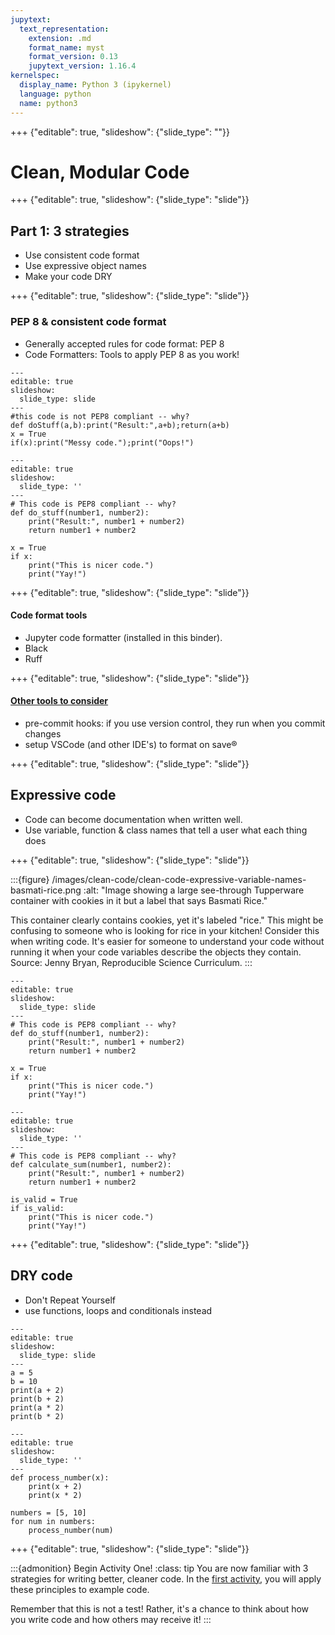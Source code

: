 ```yaml
---
jupytext:
  text_representation:
    extension: .md
    format_name: myst
    format_version: 0.13
    jupytext_version: 1.16.4
kernelspec:
  display_name: Python 3 (ipykernel)
  language: python
  name: python3
---
```


+++ {"editable": true, "slideshow": {"slide_type": ""}}

# Clean, Modular Code

+++ {"editable": true, "slideshow": {"slide_type": "slide"}}

## Part 1: 3 strategies

* Use consistent code format
* Use expressive object names
* Make your code DRY

+++ {"editable": true, "slideshow": {"slide_type": "slide"}}

### PEP 8 & consistent code format

* Generally accepted rules for code format: PEP 8
* Code Formatters: Tools to apply PEP 8 as you work!

```{code-cell} ipython3
---
editable: true
slideshow:
  slide_type: slide
---
#this code is not PEP8 compliant -- why?
def doStuff(a,b):print("Result:",a+b);return(a+b)
x = True
if(x):print("Messy code.");print("Oops!")
```

```{code-cell} ipython3
---
editable: true
slideshow:
  slide_type: ''
---
# This code is PEP8 compliant -- why?
def do_stuff(number1, number2):
    print("Result:", number1 + number2)
    return number1 + number2

x = True
if x:
    print("This is nicer code.")
    print("Yay!")
```

+++ {"editable": true, "slideshow": {"slide_type": "slide"}}

#### Code format tools

* Jupyter code formatter (installed in this binder).
* Black
* Ruff

+++ {"editable": true, "slideshow": {"slide_type": "slide"}}

#### [Other tools to consider](tools-code-style)

* pre-commit hooks: if you use version control, they run when you commit changes
* setup VSCode (and other IDE's) to format on save®

+++ {"editable": true, "slideshow": {"slide_type": "slide"}}

## Expressive code

* Code can become documentation when written well.
* Use variable, function & class names that tell a user what each thing does

+++ {"editable": true, "slideshow": {"slide_type": "slide"}}

:::{figure} /images/clean-code/clean-code-expressive-variable-names-basmati-rice.png
:alt: "Image showing a large see-through Tupperware container with cookies in it but a label that says Basmati Rice."

This container clearly contains cookies, yet it's labeled "rice." This might be confusing to someone who is looking for rice in your kitchen! Consider this when writing code. It's easier for someone to understand your code without running it when your code variables describe the objects they contain. Source: Jenny Bryan, Reproducible Science Curriculum.
:::

```{code-cell} ipython3
---
editable: true
slideshow:
  slide_type: slide
---
# This code is PEP8 compliant -- why?
def do_stuff(number1, number2):
    print("Result:", number1 + number2)
    return number1 + number2

x = True
if x:
    print("This is nicer code.")
    print("Yay!")
```

```{code-cell} ipython3
---
editable: true
slideshow:
  slide_type: ''
---
# This code is PEP8 compliant -- why?
def calculate_sum(number1, number2):
    print("Result:", number1 + number2)
    return number1 + number2

is_valid = True
if is_valid:
    print("This is nicer code.")
    print("Yay!")
```

+++ {"editable": true, "slideshow": {"slide_type": "slide"}}

## DRY code

* Don't Repeat Yourself
* use functions, loops and conditionals instead

```{code-cell} ipython3
---
editable: true
slideshow:
  slide_type: slide
---
a = 5
b = 10
print(a + 2)
print(b + 2)
print(a * 2)
print(b * 2)
```

```{code-cell} ipython3
---
editable: true
slideshow:
  slide_type: ''
---
def process_number(x):
    print(x + 2)
    print(x * 2)

numbers = [5, 10]
for num in numbers:
    process_number(num)
```

+++ {"editable": true, "slideshow": {"slide_type": "slide"}}

:::{admonition} Begin Activity One!
:class: tip
You are now familiar with 3 strategies for writing better, cleaner code. In the [first activity](clean-code-activity-1), you will apply these principles to example code.

Remember that this is not a test! Rather, it's a chance to think about how you write code and how others may receive it! 
:::
